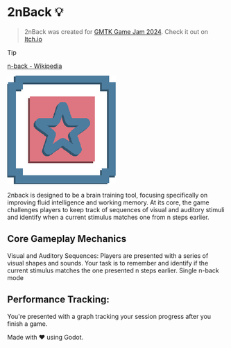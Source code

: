 # 2nBack 💡

> 2nBack was created for [GMTK Game Jam 2024](https://itch.io/jam/gmtk-2024).
> Check it out on [Itch.io](https://kalkisabzi.itch.io/2nbackgame)

> [!TIP]
> [n-back - Wikipedia](https://en.wikipedia.org/wiki/N-back)

![Game Icon](/res/assets/2nSlotDefaultIcon.png)

2nback is designed to be a brain training tool, focusing specifically on improving fluid intelligence and working memory. At its core, the game challenges players to keep track of sequences of visual and auditory stimuli and identify when a current stimulus matches one from n steps earlier.


## Core Gameplay Mechanics

Visual and Auditory Sequences: Players are presented with a series of visual shapes and sounds. Your task is to remember and identify if the current stimulus matches the one presented n steps earlier. 
Single n-back mode

## Performance Tracking:

You're presented with a graph tracking your session progress after you finish a game.

Made with ❤️ using Godot.